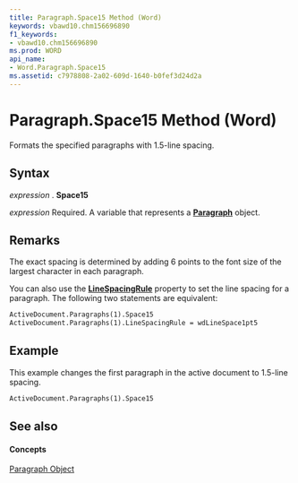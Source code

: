```yaml
---
title: Paragraph.Space15 Method (Word)
keywords: vbawd10.chm156696890
f1_keywords:
- vbawd10.chm156696890
ms.prod: WORD
api_name:
- Word.Paragraph.Space15
ms.assetid: c7978808-2a02-609d-1640-b0fef3d24d2a
---
```



# Paragraph.Space15 Method (Word)

Formats the specified paragraphs with 1.5-line spacing.


## Syntax

 _expression_ . **Space15**

 _expression_ Required. A variable that represents a **[Paragraph](paragraph-object-word.md)** object.


## Remarks

The exact spacing is determined by adding 6 points to the font size of the largest character in each paragraph.

You can also use the  **[LineSpacingRule](paragraph-linespacingrule-property-word.md)** property to set the line spacing for a paragraph. The following two statements are equivalent:




```vb
ActiveDocument.Paragraphs(1).Space15 
ActiveDocument.Paragraphs(1).LineSpacingRule = wdLineSpace1pt5
```


## Example

This example changes the first paragraph in the active document to 1.5-line spacing.


```vb
ActiveDocument.Paragraphs(1).Space15
```


## See also


#### Concepts


[Paragraph Object](paragraph-object-word.md)

